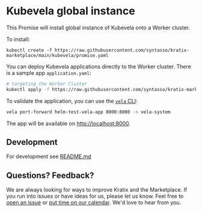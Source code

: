# Kubevela global instance

This Promise will install global instance of Kubevela onto a Worker cluster.

To install:
```
kubectl create -f https://raw.githubusercontent.com/syntasso/kratix-marketplace/main/kubevela/promise.yaml
```

You can deploy Kubevela applications directly to the Worker cluster. There is a sample app `application.yaml`:

```bash
# targeting the Worker Cluster
kubectl apply -f https://raw.githubusercontent.com/syntasso/kratix-marketplace/main/kubevela/application.yaml
```

To validate the application, you can use the [`vela` CLI](https://kubevela.io/docs/cli/vela):

```bash
vela port-forward helm-test-vela-app 8000:8000 -n vela-system
```

The app will be available on [http://localhost:8000](http://localhost:8000).

## Development

For development see [README.md](./internal/README.md)

## Questions? Feedback?

We are always looking for ways to improve Kratix and the Marketplace. If you run into issues or have ideas for us, please let us know. Feel free to [open an issue](https://github.com/syntasso/kratix-marketplace/issues/new/choose) or [put time on our calendar](https://www.syntasso.io/contact-us). We'd love to hear from you.
